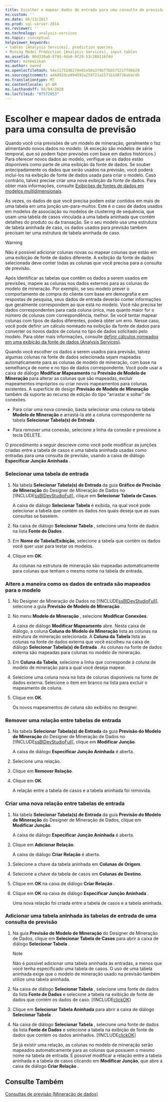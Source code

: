 ```yaml
---
title: Escolher e mapear dados de entrada para uma consulta de previsão | Microsoft Docs
ms.custom: ''
ms.date: 06/13/2017
ms.prod: sql-server-2014
ms.reviewer: ''
ms.technology: analysis-services
ms.topic: conceptual
helpviewer_keywords:
- tables [Analysis Services], prediction queries
- Mining Model Prediction [Analysis Services], input tables
ms.assetid: 00d330a0-879d-4da0-9f29-53c288116f4d
author: minewiskan
ms.author: owend
ms.openlocfilehash: 54e11752d6278e01e50a379bf7bb57521ff9bb29
ms.sourcegitcommit: ad4d92dce894592a259721a1571b1d8736abacdb
ms.translationtype: MT
ms.contentlocale: pt-BR
ms.lasthandoff: 08/04/2020
ms.locfileid: "87572853"
---
```

# <a name="choose-and-map-input-data-for-a-prediction-query"></a>Escolher e mapear dados de entrada para uma consulta de previsão
  Quando você cria previsões de um modelo de mineração, geralmente o faz alimentando novos dados no modelo. (A exceção são modelos de série temporal, que só podem fazer previsões com base em dados históricos.) Para oferecer novos dados ao modelo, verifique se os dados estão disponíveis como parte de uma exibição da fonte de dados. Se souber antecipadamente os dados que serão usados na previsão, você poderá incluí-los na exibição de fonte de dados usada para criar o modelo. Caso contrário, talvez precise criar uma nova exibição da fonte de dados. Para obter mais informações, consulte [Exibições de fontes de dados em modelos multidimensionais](../multidimensional-models/data-source-views-in-multidimensional-models.md).  
  
 Às vezes, os dados de que você precisa podem estar contidos em mais de uma tabela em uma junção um-para-muitos. Este é o caso de dados usados em modelos de associação ou modelos de clustering de sequência, que usam uma tabela de casos vinculada a uma tabela aninhada que contém detalhes do produto ou da transação. Se o seu modelo usa uma estrutura de tabela aninhada de caso, os dados usados para previsão também precisam ter uma estrutura de tabela aninhada de caso.  
  
> [!WARNING]  
>  Não é possível adicionar colunas novas ou mapear colunas que estão em uma exibição de fonte de dados diferente. A exibição da fonte de dados selecionada deve conter todas as colunas que você precisa para a consulta de previsão.  
  
 Após identificar as tabelas que contêm os dados a serem usados em previsões, mapeie as colunas nos dados externos para as colunas do modelo de mineração. Por exemplo, se seu modelo prever o comportamento de compra do cliente com base em demografia e em respostas de pesquisa, seus dados de entrada deverão conter informações que geralmente correspondem ao que está no modelo. Você não precisa ter dados correspondentes para cada coluna única, mas quanto maior for o número de colunas com correspondência, melhor. Se você tentar mapear colunas com tipos de dados diferentes, poderá obter um erro. Nesse caso, você pode definir um cálculo nomeado na exibição da fonte de dados para converter os novos dados de coluna no tipo de dados solicitado pelo modelo. Para obter mais informações, consulte [definir cálculos nomeados em uma exibição da fonte de dados &#40;Analysis Services&#41;](../multidimensional-models/define-named-calculations-in-a-data-source-view-analysis-services.md).  
  
 Quando você escolher os dados a serem usados para previsão, talvez algumas colunas na fonte de dados selecionada sejam mapeadas automaticamente para as colunas de modelo de mineração, com base na semelhança de nome e no tipo de dados correspondente. Você pode usar a caixa de diálogo **Modificar Mapeamento** na **Previsão de Modelo de Mineração** para alterar as colunas que são mapeadas, excluir mapeamentos impróprios ou criar novos mapeamentos para colunas existentes. A superfície de design **Previsão de Modelo de Mineração** também dá suporte ao recurso de edição do tipo “arrastar e soltar” de conexões.  
  
-   Para criar uma nova conexão, basta selecionar uma coluna na tabela **Modelo de Mineração** e arrastá-la até a coluna correspondente na tabela **Selecionar Tabela(s) de Entrada** .  
  
-   Para remover uma conexão, selecione a linha da conexão e pressione a tecla DELETE.  
  
 O procedimento a seguir descreve como você pode modificar as junções criadas entre a tabela de casos e uma tabela aninhada usadas como entradas para uma consulta de previsão, usando a caixa de diálogo **Especificar Junção Aninhada** .  
  
### <a name="select-an-input-table"></a>Selecionar uma tabela de entrada  
  
1.  Na tabela **Selecionar Tabela(s) de Entrada** da guia **Gráfico de Precisão de Mineração** do Designer de Mineração de Dados no [!INCLUDE[ssBIDevStudioFull](../../includes/ssbidevstudiofull-md.md)], clique em **Selecionar Tabela de Casos**.  
  
     A caixa de diálogo **Selecionar Tabela** é exibida, na qual você pode selecionar a tabela que contém os dados nos quais deseja que as suas consultas se baseiem.  
  
2.  Na caixa de diálogo **Selecionar Tabela** , selecione uma fonte de dados na lista **Fonte de Dados** .  
  
3.  Em **Nome de Tabela/Exibição**, selecione a tabela que contém os dados você quer usar para testar os modelos.  
  
4.  Clique em **OK**.  
  
     As colunas na estrutura de mineração são mapeadas automaticamente para colunas que tenham o mesmo nome na tabela de entrada.  
  
### <a name="change-the-way-that-input-data-is-mapped-to-the-model"></a>Altere a maneira como os dados de entrada são mapeados para o modelo  
  
1.  No Designer de Mineração de Dados no [!INCLUDE[ssBIDevStudioFull](../../includes/ssbidevstudiofull-md.md)], selecione a guia **Previsão de Modelo de Mineração** .  
  
2.  No menu **Modelo de Mineração** , selecione **Modificar Conexões**.  
  
     A caixa de diálogo **Modificar Mapeamento** abre. Nesta caixa de diálogo, a coluna **Coluna do Modelo de Mineração** lista as colunas na estrutura de mineração selecionada. A **Coluna da Tabela** lista as colunas na fonte de dados externa que você escolheu na caixa de diálogo **Selecionar Tabela(s) de Entrada** . As colunas na fonte de dados externa são mapeadas para colunas no modelo de mineração.  
  
3.  Em **Coluna da Tabela**, selecione a linha que corresponde à coluna de modelo de mineração para a qual você deseja mapear.  
  
4.  Selecione uma coluna nova na lista de colunas disponíveis na fonte de dados externa. Selecione o item em branco na lista para excluir o mapeamento de coluna.  
  
5.  Clique em **OK**.  
  
     Os novos mapeamentos de coluna são exibidos no designer.  
  
### <a name="remove-a-relationship-between-input-tables"></a>Remover uma relação entre tabelas de entrada  
  
1.  Na tabela **Selecionar Tabela(s) de Entrada** da guia **Previsão do Modelo de Mineração** do Designer de Mineração de Dados no [!INCLUDE[ssBIDevStudioFull](../../includes/ssbidevstudiofull-md.md)], clique em **Modificar Junção**.  
  
     A caixa de diálogo **Especificar Junção Aninhada** é aberta.  
  
2.  Selecione uma relação.  
  
3.  Clique em **Remover Relação**.  
  
4.  Clique em **OK**.  
  
     A relação entre a tabela de casos e a tabela aninhada foi removida.  
  
### <a name="create-a-new-relationship-between-input-tables"></a>Criar uma nova relação entre tabelas de entrada  
  
1.  Na tabela **Selecionar Tabela(s) de Entrada** da guia **Previsão do Modelo de Mineração** do Designer de Mineração de Dados, clique em **Modificar Junção**.  
  
     A caixa de diálogo **Especificar Junção Aninhada** é aberta.  
  
2.  Clique em **Adicionar Relação**.  
  
     A caixa de diálogo **Criar Relação** é aberta.  
  
3.  Selecione a chave da tabela aninhada em **Colunas de Origem**.  
  
4.  Selecione a chave da tabela de casos em **Colunas de Destino**.  
  
5.  Clique em **OK** na caixa de diálogo **Criar Relação** .  
  
6.  Clique em **OK** na caixa de diálogo **Especificar Junção Aninhada** .  
  
     Uma nova relação foi criada entre a tabela de casos e a tabela aninhada.  
  
### <a name="add-a-nested-table-to-the-input-tables-of-a-prediction-query"></a>Adicionar uma tabela aninhada às tabelas de entrada de uma consulta de previsão  
  
1.  Na guia **Previsão de Modelo de Mineração** do Designer de Mineração de Dados, clique em **Selecionar Tabela de Casos** para abrir a caixa de diálogo **Selecionar Tabela** .  
  
    > [!NOTE]  
    >  Não é possível adicionar uma tabela aninhada às entradas, a menos que você tenha especificado uma tabela de casos. O uso de uma tabela aninhada exige que o modelo de mineração usado na previsão também utilize uma tabela aninhada.  
  
2.  Na caixa de diálogo **Selecionar Tabela** , selecione uma fonte de dados da lista **Fonte de Dados** e selecione a tabela na exibição de fonte de dados que contém os dados de caso. [!INCLUDE[clickOK](../../includes/clickok-md.md)]  
  
3.  Clique em **Selecionar Tabela Aninhada** para abrir a caixa de diálogo **Selecionar Tabela** .  
  
4.  Na caixa de diálogo **Selecionar Tabela** , selecione uma fonte de dados da lista **Fonte de Dados** e selecione a tabela na exibição de fonte de dados que contém os dados aninhados. [!INCLUDE[clickOK](../../includes/clickok-md.md)]  
  
     Se já existir uma relação, as colunas no modelo de mineração serão mapeados automaticamente para as colunas que possuem o mesmo nome na tabela de entrada. É possível modificar a relação entre a tabela aninhada e a tabela de casos clicando em **Modificar Junção**, que abre a caixa de diálogo **Criar Relação** .  
  
## <a name="see-also"></a>Consulte Também  
 [Consultas de previsão &#40;Mineração de dados&#41;](prediction-queries-data-mining.md)  
  
  
